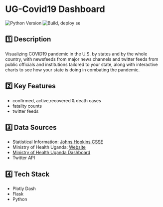 # UG-Covid19 Dashboard
![Python Version](https://img.shields.io/badge/python-v3.7-blue)
![Build, deploy se](https://github.com/TJMusiitwa/UG-Covid19-Dashboard/workflows/Build%20and%20deploy%20Python%20app%20to%20Azure%20Web%20App%20-%20uganda-covid-19-dashboard/badge.svg)

## 1️⃣ Description

Visualizing COVID19 pandemic in the U.S. by states and by the whole country, with newsfeeds from major news channels and twitter feeds from public officials and institutions tailored to your state, along with interactive charts to see how your state is doing in combating the pandemic.

## 2️⃣ Key Features
- confirmed, active,recovered & death cases
- fatality counts 
- twitter feeds


## 3️⃣ Data Sources

- Statistical Information: [Johns Hopkins CSSE](https://github.com/CSSEGISandData/COVID-19)
- Ministry of Health Uganda: [Website](https://www.health.go.ug/)
- [Ministry of Health Uganda Dashboard](https://covid19.gou.go.ug/)
- Twitter API


## 4️⃣ Tech Stack

- Plotly Dash
- Flask
- Python